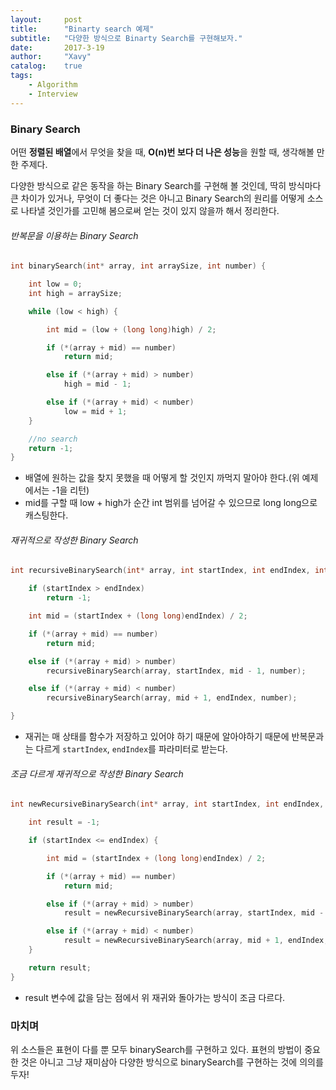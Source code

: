 ```yaml
---
layout:     post
title:      "Binarty search 예제"
subtitle:   "다양한 방식으로 Binarty Search를 구현해보자."
date:       2017-3-19
author:     "Xavy"
catalog:    true
tags:
    - Algorithm
    - Interview
---
```


### Binary Search

어떤 **정렬된 배열**에서 무엇을 찾을 때, **O(n)번 보다 더 나은 성능**을 원할 때, 생각해볼 만한 주제다.

다양한 방식으로 같은 동작을 하는 Binary Search를 구현해 볼 것인데, 딱히 방식마다 큰 차이가 있거나, 무엇이 더 좋다는 것은 아니고 Binary Search의 원리를 어떻게 소스로 나타낼 것인가를 고민해 봄으로써 얻는 것이 있지 않을까 해서 정리한다.

###### 반복문을 이용하는 Binary Search

```c++
int binarySearch(int* array, int arraySize, int number) {

	int low = 0;
	int high = arraySize;

	while (low < high) {

		int mid = (low + (long long)high) / 2;

		if (*(array + mid) == number)
			return mid;

		else if (*(array + mid) > number)
			high = mid - 1;

		else if (*(array + mid) < number)
			low = mid + 1;
	}

	//no search
	return -1;
}
```

- 배열에 원하는 값을 찾지 못했을 때 어떻게 할 것인지 까먹지 말아야 한다.(위 예제에서는 -1을 리턴)
- mid를 구할 때 low + high가 순간 int 범위를 넘어갈 수 있으므로 long long으로 캐스팅한다.

###### 재귀적으로 작성한 Binary Search

```c++
int recursiveBinarySearch(int* array, int startIndex, int endIndex, int number) {

	if (startIndex > endIndex)
		return -1;

	int mid = (startIndex + (long long)endIndex) / 2;

	if (*(array + mid) == number)
		return mid;

	else if (*(array + mid) > number)
		recursiveBinarySearch(array, startIndex, mid - 1, number);

	else if (*(array + mid) < number)
		recursiveBinarySearch(array, mid + 1, endIndex, number);

}
```

- 재귀는 매 상태를 함수가 저장하고 있어야 하기 때문에 알아야하기 때문에 반복문과는 다르게 `startIndex`, `endIndex`를 파라미터로 받는다.

###### 조금 다르게 재귀적으로 작성한 Binary Search

```c++
int newRecursiveBinarySearch(int* array, int startIndex, int endIndex, int number) {

	int result = -1;

	if (startIndex <= endIndex) {

		int mid = (startIndex + (long long)endIndex) / 2;

		if (*(array + mid) == number)
			return mid;

		else if (*(array + mid) > number)
			result = newRecursiveBinarySearch(array, startIndex, mid - 1, number);

		else if (*(array + mid) < number)
			result = newRecursiveBinarySearch(array, mid + 1, endIndex, number);
	}

	return result;
}
```

- result 변수에 값을 담는 점에서 위 재귀와 돌아가는 방식이 조금 다르다.

### 마치며

위 소스들은 표현이 다를 뿐 모두 binarySearch를 구현하고 있다. 표현의 방법이 중요한 것은 아니고 그냥 재미삼아 다양한 방식으로 binarySearch를 구현하는 것에 의의를 두자!
